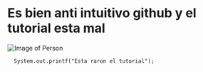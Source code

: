 # Es bien anti intuitivo github y el tutorial esta mal 
![Image of Person](https://img.freepik.com/foto-gratis/chica-guapa-alegre-divertida-que-muestra-promocion-increible-apuntando-esquina-superior-izquierda-sosteniendo-mano-cadera-sonriendo-ampliamente-asombro-curiosidad-pie-fondo-blanco-entusiasta_176420-36843.jpg?w=740&t=st=1685812081~exp=1685812681~hmac=3805e783b77b35c2d883728ae309e5ea17999a3c01b5eef62c8caf4969b05673)

```
  System.out.printf("Esta raron el tutorial");
```

